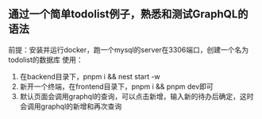 ## 通过一个简单todolist例子，熟悉和测试GraphQL的语法

前提：安装并运行docker，跑一个mysql的server在3306端口，创建一个名为todolist的数据库
使用：
1. 在backend目录下，pnpm i && nest start -w
2. 新开一个终端，在frontend目录下，pnpm i && pnpm dev即可
3. 默认页面会调用graphql的查询，可以点击新增，输入新的待办后确定，这时会调用graphql的新增和再次查询
